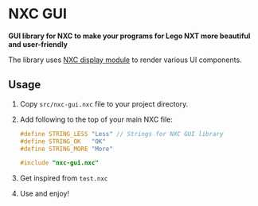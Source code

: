 NXC GUI
=======

**GUI library for NXC to make your programs for Lego NXT more beautiful and user-friendly** 

The library uses [NXC display module](http://bricxcc.sourceforge.net/nbc/nxcdoc/nxcapi/group___display_module.html) to render various UI components. 

Usage
-----

1. Copy `src/nxc-gui.nxc` file to your project directory.

2. Add following to the top of your main NXC file:  
   ```c
   #define STRING_LESS "Less" // Strings for NXC GUI library
   #define STRING_OK   "OK"
   #define STRING_MORE "More"
   
   #include "nxc-gui.nxc"
   ```
   
3. Get inspired from `test.nxc`

4. Use and enjoy!
